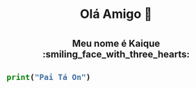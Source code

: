 <h1 align="center">Olá Amigo 👋<h1/>

<h2 align="center">Meu nome é Kaique :smiling_face_with_three_hearts: <h2/>

~~~python
print("Pai Tá On")
~~~